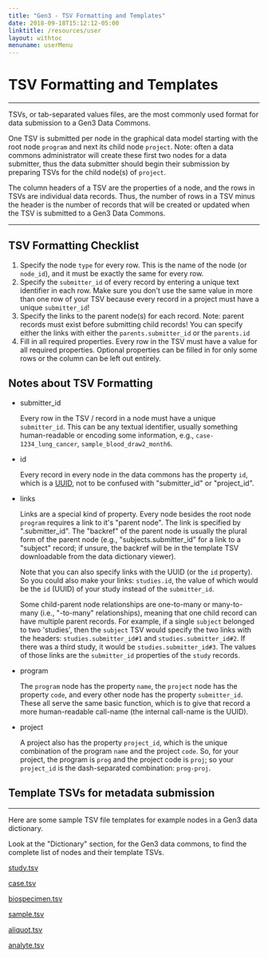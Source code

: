 ```yaml
---
title: "Gen3 - TSV Formatting and Templates"
date: 2018-09-18T15:12:12-05:00
linktitle: /resources/user
layout: withtoc
menuname: userMenu
---
```


# TSV Formatting and Templates
---
TSVs, or tab-separated values files, are the most commonly used format for data submission to a Gen3 Data Commons.

One TSV is submitted per node in the graphical data model starting with the root node `program` and next its child node `project`. Note: often a data commons administrator will create these first two nodes for a data submitter, thus the data submitter should begin their submission by preparing TSVs for the child node(s) of `project`.

The column headers of a TSV are the properties of a node, and the rows in TSVs are individual data records. Thus, the number of rows in a TSV minus the header is the number of records that will be created or updated when the TSV is submitted to a Gen3 Data Commons.

---
## TSV Formatting Checklist

1. Specify the node `type` for every row. This is the name of the node (or `node_id`), and it must be exactly the same for every row.
2. Specify the `submitter_id` of every record by entering a unique text identifier in each row. Make sure you don't use the same value in more than one row of your TSV because every record in a project must have a unique `submitter_id`!
3. Specify the links to the parent node(s) for each record. Note: parent records must exist before submitting child records! You can specify either the links with either the `parents.submitter_id` or the `parents.id`
4. Fill in all required properties. Every row in the TSV must have a value for all required properties. Optional properties can be filled in for only some rows or the column can be left out entirely.

## Notes about TSV Formatting

* submitter_id

	Every row in the TSV / record in a node must have a unique `submitter_id`. This can be any textual identifier, usually something human-readable or encoding some information, e.g., `case-1234_lung_cancer`, `sample_blood_draw2_month6`.

* id

	Every record in every node in the data commons has the property `id`, which is a [UUID](https://en.wikipedia.org/wiki/Universally_unique_identifier), not to be confused with "submitter_id" or "project_id".

* links

	Links are a special kind of property. Every node besides the root node `program` requires a link to it's "parent node".  The link is specified by "<parent-node-backref>.submitter_id". The "backref" of the parent node is usually the plural form of the parent node (e.g., "subjects.submitter_id" for a link to a "subject" record; if unsure, the backref will be in the template TSV downloadable from the data dictionary viewer).

	Note that you can also specify links with the UUID (or the `id` property). So you could also make your links: `studies.id`, the value of which would be the `id` (UUID) of your study instead of the `submitter_id`.

	Some child-parent node relationships are one-to-many or many-to-many (i.e., "-to-many" relationships), meaning that one child record can have multiple parent records. For example, if a single `subject` belonged to two 'studies', then the `subject` TSV would specify the two links with the headers: `studies.submitter_id#1` and `studies.submitter_id#2`.  If there was a third study, it would be `studies.submitter_id#3`. The values of those links are the `submitter_id` properties of the `study` records.

* program

	The `program` node has the property `name`, the `project` node has the property `code`, and every other node has the property `submitter_id`. These all serve the same basic function, which is to give that record a more human-readable call-name (the internal call-name is the UUID).

* project

	A project also has the property `project_id`, which is the unique combination of the program `name` and the project `code`. So, for your project, the program is `prog` and the project code is `proj`; so your `project_id` is the dash-separated combination: `prog-proj`.


## Template TSVs for metadata submission
* * *

Here are some sample TSV file templates for example nodes in a Gen3 data dictionary.

Look at the "Dictionary" section, for the Gen3 data commons, to find the complete list of nodes and their template TSVs.

[study.tsv](study.tsv)

[case.tsv](case.tsv)

[biospecimen.tsv](biospecimen.tsv)

[sample.tsv](sample.tsv)

[aliquot.tsv](aliquot.tsv)

[analyte.tsv](analyte.tsv)

